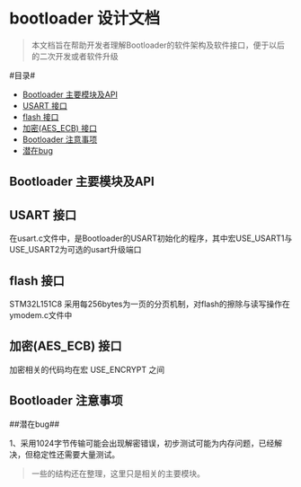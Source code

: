 # bootloader 设计文档 #

>本文档旨在帮助开发者理解Bootloader的软件架构及软件接口，便于以后的二次开发或者软件升级

#目录#

<!-- MarkdownTOC -->

- [Bootloader 主要模块及API](#bootloader-主要模块及api)
- [USART 接口](#usart-接口)
- [flash 接口](#flash-接口)
- [加密\(AES_ECB\) 接口](#加密aesecb-接口)
- [Bootloader 注意事项](#bootloader-注意事项)
- [潜在bug](#潜在bug)

<!-- /MarkdownTOC -->

## Bootloader 主要模块及API ##

## USART 接口 ##

在usart.c文件中，是Bootloader的USART初始化的程序，其中宏USE_USART1与USE_USART2为可选的usart升级端口

## flash 接口 ##

STM32L151C8 采用每256bytes为一页的分页机制，对flash的擦除与读写操作在ymodem.c文件中

## 加密(AES_ECB) 接口 ##

加密相关的代码均在宏 USE_ENCRYPT 之间

## Bootloader 注意事项 ##

##潜在bug##

1、采用1024字节传输可能会出现解密错误，初步测试可能为内存问题，已经解决，但稳定性还需要大量测试。

>一些的结构还在整理，这里只是相关的主要模块。